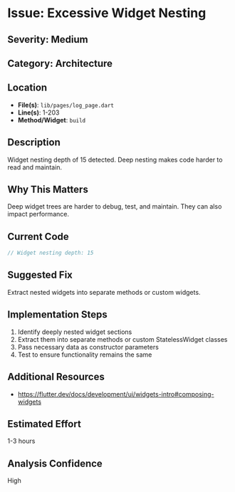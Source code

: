 # Issue: Excessive Widget Nesting

## Severity: Medium

## Category: Architecture

## Location
- **File(s)**: `lib/pages/log_page.dart`
- **Line(s)**: 1-203
- **Method/Widget**: `build`

## Description
Widget nesting depth of 15 detected. Deep nesting makes code harder to read and maintain.

## Why This Matters
Deep widget trees are harder to debug, test, and maintain. They can also impact performance.

## Current Code
```dart
// Widget nesting depth: 15
```

## Suggested Fix
Extract nested widgets into separate methods or custom widgets.

## Implementation Steps
1. Identify deeply nested widget sections
2. Extract them into separate methods or custom StatelessWidget classes
3. Pass necessary data as constructor parameters
4. Test to ensure functionality remains the same

## Additional Resources
- https://flutter.dev/docs/development/ui/widgets-intro#composing-widgets

## Estimated Effort
1-3 hours

## Analysis Confidence
High
